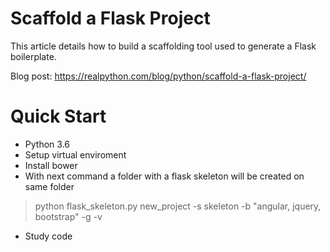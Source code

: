 # Scaffold a Flask Project

This article details how to build a scaffolding tool used to generate a Flask boilerplate.

Blog post: https://realpython.com/blog/python/scaffold-a-flask-project/

# Quick Start
* Python 3.6
* Setup virtual enviroment
* Install bower
* With next command a folder with a flask skeleton will be created on same folder
> python flask_skeleton.py new_project -s skeleton -b "angular, jquery, bootstrap" -g -v
* Study code
